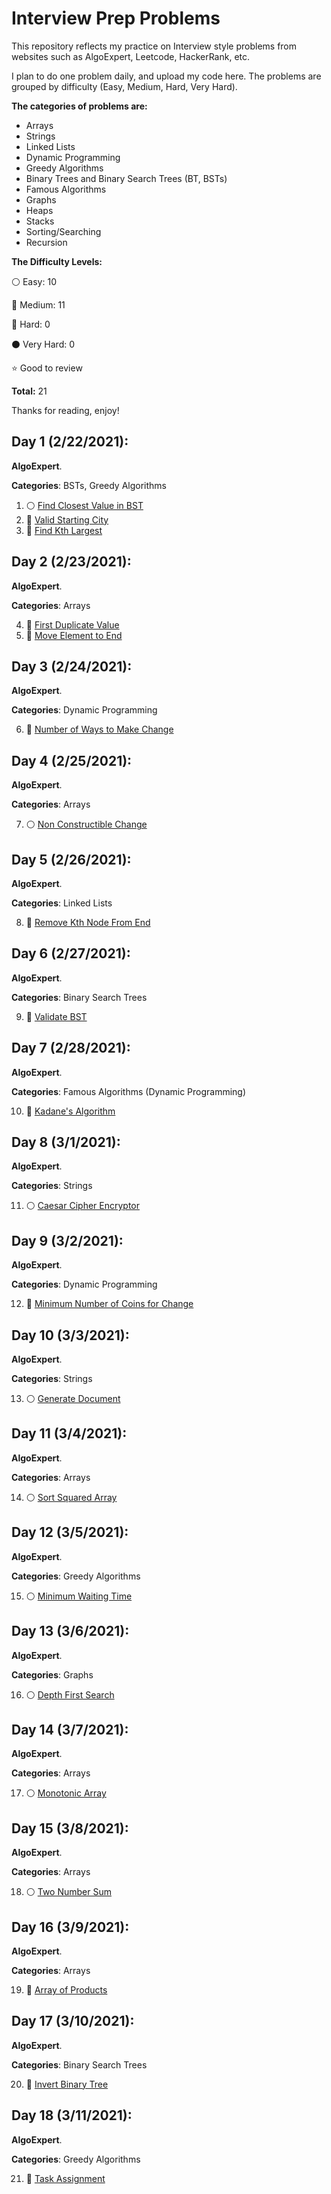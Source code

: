 # Interview Prep Problems

This repository reflects my practice on Interview style problems from websites such as AlgoExpert, Leetcode, HackerRank, etc. 

I plan to do one problem daily, and upload my code here. The problems are grouped by difficulty (Easy, Medium, Hard, Very Hard). 

**The categories of problems are:**

- Arrays
- Strings
- Linked Lists
- Dynamic Programming
- Greedy Algorithms
- Binary Trees and Binary Search Trees (BT, BSTs)
- Famous Algorithms
- Graphs
- Heaps
- Stacks
- Sorting/Searching
- Recursion

**The Difficulty Levels:**

:white_circle: Easy: 10

:large_blue_circle: Medium: 11

:red_circle: Hard: 0

:black_circle: Very Hard: 0

:star: Good to review

__Total:__ 21

Thanks for reading, enjoy!

<!-- Template for each day

 ## Day 1: September 15, 2019
__Focus for today:__ Heaps/Priority Queues

#### AlgoExpert
* :white_circle: [Find Closest Value in BST](Easy/find_closest_value_bst.py)
* :large_blue_circle: [Valid Starting City](Medium/valid_starting_city.py)

#### LeetCode
* :red_circle: [bubble-sort.cpp](AlgoExpert/bubble-sort.cpp)

 -->
 
<!-- --------------------------------------------------------------------------------------------------------------------- -->

## Day 1 (2/22/2021):

**AlgoExpert**.

__Categories__: BSTs, Greedy Algorithms

1. :white_circle: [Find Closest Value in BST](Easy/find_closest_value_bst.py)
2. :large_blue_circle: [Valid Starting City](Medium/valid_starting_city.py)
3. :large_blue_circle: [Find Kth Largest](Medium/find_kth_largest.py)

<!-- --------------------------------------------------------------------------------------------------------------------- -->

<!-- --------------------------------------------------------------------------------------------------------------------- -->

## Day 2 (2/23/2021):

**AlgoExpert**.

__Categories__: Arrays

4. :large_blue_circle: [First Duplicate Value](Medium/first_duplicate_value.py)
5. :large_blue_circle: [Move Element to End](Medium/move_element_to_end.py)

<!-- --------------------------------------------------------------------------------------------------------------------- -->

<!-- --------------------------------------------------------------------------------------------------------------------- -->

## Day 3 (2/24/2021):

**AlgoExpert**.

__Categories__: Dynamic Programming

6. :large_blue_circle: [Number of Ways to Make Change](Medium/num_ways_change.py)

<!-- --------------------------------------------------------------------------------------------------------------------- -->

<!-- --------------------------------------------------------------------------------------------------------------------- -->

## Day 4 (2/25/2021):

**AlgoExpert**.

__Categories__: Arrays

7. :white_circle: [Non Constructible Change](Easy/nonconstructible_change.py)

<!-- --------------------------------------------------------------------------------------------------------------------- -->

<!-- --------------------------------------------------------------------------------------------------------------------- -->

## Day 5 (2/26/2021):

**AlgoExpert**.

__Categories__: Linked Lists

8. :large_blue_circle: [Remove Kth Node From End](Medium/remove_kth_node_from_end.py)

<!-- --------------------------------------------------------------------------------------------------------------------- -->

<!-- --------------------------------------------------------------------------------------------------------------------- -->

## Day 6 (2/27/2021):

**AlgoExpert**.

__Categories__: Binary Search Trees

9. :large_blue_circle: [Validate BST](Medium/validatebst.py)

<!-- --------------------------------------------------------------------------------------------------------------------- -->

<!-- --------------------------------------------------------------------------------------------------------------------- -->

## Day 7 (2/28/2021):

**AlgoExpert**.

__Categories__: Famous Algorithms (Dynamic Programming)

10. :large_blue_circle: [Kadane's Algorithm](Medium/kadanes_algorithm.py)

<!-- --------------------------------------------------------------------------------------------------------------------- -->

## Day 8 (3/1/2021):

**AlgoExpert**.

__Categories__: Strings

11. :white_circle: [Caesar Cipher Encryptor](Easy/caesar_cipher_encryptor.py)

<!-- --------------------------------------------------------------------------------------------------------------------- -->

<!-- --------------------------------------------------------------------------------------------------------------------- -->

## Day 9 (3/2/2021):

**AlgoExpert**.

__Categories__: Dynamic Programming

12. :large_blue_circle: [Minimum Number of Coins for Change](Medium/min_num_coins.py)

<!-- --------------------------------------------------------------------------------------------------------------------- -->

<!-- --------------------------------------------------------------------------------------------------------------------- -->

## Day 10 (3/3/2021):

**AlgoExpert**.

__Categories__: Strings

13. :white_circle: [Generate Document](Easy/generate_document.py)

<!-- --------------------------------------------------------------------------------------------------------------------- -->

<!-- --------------------------------------------------------------------------------------------------------------------- -->

## Day 11 (3/4/2021):

**AlgoExpert**.

__Categories__: Arrays

14. :white_circle: [Sort Squared Array](Easy/sortedSquaredArray.py)

<!-- --------------------------------------------------------------------------------------------------------------------- -->

<!-- --------------------------------------------------------------------------------------------------------------------- -->

## Day 12 (3/5/2021):

**AlgoExpert**.

__Categories__: Greedy Algorithms

15. :white_circle: [Minimum Waiting Time](Easy/minimum_waiting_time.py)

<!-- --------------------------------------------------------------------------------------------------------------------- -->

<!-- --------------------------------------------------------------------------------------------------------------------- -->

## Day 13 (3/6/2021):

**AlgoExpert**.

__Categories__: Graphs

16. :white_circle: [Depth First Search](Easy/depthfirstsearch.py)

<!-- --------------------------------------------------------------------------------------------------------------------- -->

<!-- --------------------------------------------------------------------------------------------------------------------- -->

## Day 14 (3/7/2021):

**AlgoExpert**.

__Categories__: Arrays

17. :white_circle: [Monotonic Array](Easy/monotonicarray.py)

<!-- --------------------------------------------------------------------------------------------------------------------- -->

<!-- --------------------------------------------------------------------------------------------------------------------- -->

## Day 15 (3/8/2021):

**AlgoExpert**.

__Categories__: Arrays

18. :white_circle: [Two Number Sum](Easy/two_number_sum.py)

<!-- --------------------------------------------------------------------------------------------------------------------- -->

<!-- --------------------------------------------------------------------------------------------------------------------- -->

## Day 16 (3/9/2021):

**AlgoExpert**.

__Categories__: Arrays

19. :large_blue_circle: [Array of Products](Medium/array_products.py)

<!-- --------------------------------------------------------------------------------------------------------------------- -->

<!-- --------------------------------------------------------------------------------------------------------------------- -->

## Day 17 (3/10/2021):

**AlgoExpert**.

__Categories__: Binary Search Trees

20. :large_blue_circle: [Invert Binary Tree](Medium/invert_binarytree.py)

<!-- --------------------------------------------------------------------------------------------------------------------- -->


<!-- --------------------------------------------------------------------------------------------------------------------- -->

## Day 18 (3/11/2021):

**AlgoExpert**.

__Categories__: Greedy Algorithms

21. :large_blue_circle: [Task Assignment](Easy/task_assignment.py)

<!-- --------------------------------------------------------------------------------------------------------------------- -->


